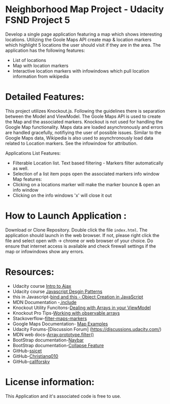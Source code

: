 # Neighborhood Map Project - Udacity FSND Project 5
Develop a single page application featuring a map which shows interesting locations. Utilizing the Goole Maps API create map & location
markers which highlight 5 locations the user should visit if they are in the area. The application has the following features:

* List of locations 
* Map with location markers
* Interactive location markers with infowindows which pull location information from wikipedia

# Detailed Features:
This project utilizes Knockout.js. Following the guidelines there is separation between the Model and ViewModel. The Goole Maps
API is used to create the Map and the associated markers. Knockout is not used for handling the Google Map functionality. Maps data
are loaded asynchronously and errors are handled gracefully, notifiying the user of possible issues. Similar to the Google Maps data,
Wikipedia is also used to asynchronously load data related to Location markers. See the infowindow for attribution.

Applications List Features:
* Filterable Location list. Text based filtering - Markers filter automatically as well.
* Selection of a list item pops open the associated markers info window
Map features:
* Clicking on a locations marker will make the marker bounce & open an info window 
* Clicking on the info windows 'x' will close it out

# How to Launch Application :
Download or Clone Repository. Double click the file ```index.html```. The application should launch in the web browser. 
If not, please right click the file and select open with -> chrome or web browser of your choice. Do ensure that internet access is 
available and check firewall settings if the map or infowindows show any errors.

# Resources:
* Udacity course [Intro to Ajax](https://www.udacity.com/course/ud110)
* Udacity course [Javascript Desgin Patterns](https://www.udacity.com/course/javascript-design-patterns--ud989)
* this in Javascript-[bind and this - Object Creation in JavaScript](https://www.youtube.com/watch?v=GhbhD1HR5vk)
* MDN Documentation -[.include](https://developer.mozilla.org/en-US/docs/Web/JavaScript/Reference/Global_Objects/String/includes)
* Knockout Utility Funcitons-[Dealing with Arrays in your ViewModel](http://www.knockmeout.net/2011/04/utility-functions-in-knockoutjs.html)
* Knockout Pro Tips-[Working with observable arrays](https://www.strathweb.com/2012/07/knockout-js-pro-tips-working-with-observable-arrays/)
* Stackoverflow-[filter-maps-markers](https://stackoverflow.com/questions/22323073/how-to-filter-google-maps-markers-in-one-array-with-select)
* Google Maps Documentation- [Map Examples](https://developers.google.com/maps/documentation/javascript/examples/)
* Udacity Forums-[Discussion Forum] (https://discussions.udacity.com/)
* MDN web docs-[Array.prototype.filter()](https://developer.mozilla.org/en-US/docs/Web/JavaScript/Reference/Global_Objects/Array/filter)
* BootStrap documentation-[Navbar](https://getbootstrap.com/docs/3.3/components/#navbar)
* BootStrap documentation-[Collapse Feature](https://getbootstrap.com/docs/4.0/components/collapse/)
* GitHub-[ssicet](https://github.com/ssicet?tab=repositories)
* GitHub-[Christianq010](https://github.com/Christianq010)
* GitHub-[callforsky](https://github.com/callforsky)



# License information:
This Application and it's associated code is free to use. 
